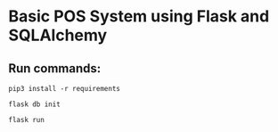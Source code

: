 # Basic POS System using Flask and SQLAlchemy

## Run commands:

```
pip3 install -r requirements

flask db init

flask run
```
